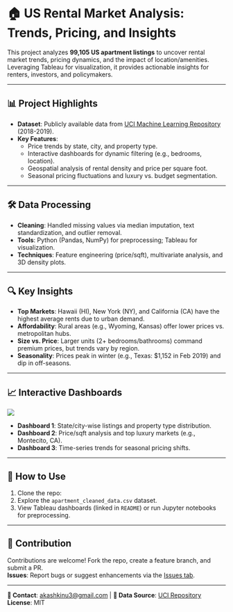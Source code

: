 # 🏠 US Rental Market Analysis: Trends, Pricing, and Insights

This project analyzes **99,105 US apartment listings** to uncover rental market trends, pricing dynamics, and the impact of location/amenities. Leveraging Tableau for visualization, it provides actionable insights for renters, investors, and policymakers.

---

## 📊 **Project Highlights**
- **Dataset**: Publicly available data from [UCI Machine Learning Repository](https://archive.ics.uci.edu/dataset/555/apartment+for+rent+classified) (2018-2019).
- **Key Features**: 
  - Price trends by state, city, and property type.
  - Interactive dashboards for dynamic filtering (e.g., bedrooms, location).
  - Geospatial analysis of rental density and price per square foot.
  - Seasonal pricing fluctuations and luxury vs. budget segmentation.

---

## 🛠️ **Data Processing**
- **Cleaning**: Handled missing values via median imputation, text standardization, and outlier removal.
- **Tools**: Python (Pandas, NumPy) for preprocessing; Tableau for visualization.
- **Techniques**: Feature engineering (price/sqft), multivariate analysis, and 3D density plots.

---

## 🔍 **Key Insights**
- **Top Markets**: Hawaii (HI), New York (NY), and California (CA) have the highest average rents due to urban demand.
- **Affordability**: Rural areas (e.g., Wyoming, Kansas) offer lower prices vs. metropolitan hubs.
- **Size vs. Price**: Larger units (2+ bedrooms/bathrooms) command premium prices, but trends vary by region.
- **Seasonality**: Prices peak in winter (e.g., Texas: $1,152 in Feb 2019) and dip in off-seasons.

---

## 📈 **Interactive Dashboards**
![](https://cdn.mathpix.com/cropped/2025_02_14_594d34bc293717a0a5a3g-06.jpg?height=869&width=1630&top_left_y=468&top_left_x=253)
- **Dashboard 1**: State/city-wise listings and property type distribution.
- **Dashboard 2**: Price/sqft analysis and top luxury markets (e.g., Montecito, CA).
- **Dashboard 3**: Time-series trends for seasonal pricing shifts.

---

## 🚀 **How to Use**
1. Clone the repo:
2. Explore the `apartment_cleaned_data.csv` dataset.
3. View Tableau dashboards (linked in `README`) or run Jupyter notebooks for preprocessing.

---

## 📝 **Contribution**
Contributions are welcome! Fork the repo, create a feature branch, and submit a PR.  
**Issues**: Report bugs or suggest enhancements via the [Issues tab](https://github.com/akash2056/US_Rental_Market_Analysis/issues).

---

**📧 Contact**: akashkinu3@gmail.com | **🔗 Data Source**: [UCI Repository](https://archive.ics.uci.edu/dataset/555/apartment+for+rent+classified)  
**License**: MIT

